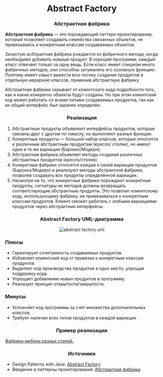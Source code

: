 <h1 align="center">
   Abstract Factory
</h1>
<h3 align="center">
   Абстрактная фабрика
</h3>

**Абстрактная фабрика** — это порождающий паттерн проектирования, который позволяет создавать семейства связанных
объектов, не привязываясь к конкретным классам создаваемых объектов.

Зачастую асбтрактная фабрика рождается из фабричного метода, когда необходимо добавить новыый продукт. В хорошей
программе, каждый класс отвечает только за одну вещь. Если класс имеет слишком много фабричных методов, они способны
затуманить его основную функцию. Поэтому имеет смысл вынести всю логику создания продуктов в отдельную иерархию классов,
применив абстрактную фабрику.

Абстрактная фабрика скрывает от клиентского кода подробности того, как и какие конкретно объекты будут созданы. Но при
этом клиентский код может работать со всеми типами создаваемых продуктов, так как их общий интерфейс был заранее
определён.

<h3 align="center">
   Реализация
</h3>

1. Абстрактные продукты объявляют интерфейсы продуктов, которые связаны друг с другом по смыслу, но выполняют разные
   функции.
2. Конкретные продукты — большой набор классов, которые относятся к различным абстрактным продуктам (кресло/ столик), но
   имеют одни и те же вариации (Барокко/Модерн).
3. Абстрактная фабрика объявляет методы создания различных абстрактных продуктов (кресло/столик).
4. Конкретные фабрики относятся каждая к своей вариации
   продуктов (Барокко/Модерн) и реализуют методы абстрактной фабрики, позволяя создавать все продукты определённой
   вариации.
5. Несмотря на то, что конкретные фабрики порождают конкретные продукты, сигнатуры их методов должны возвращать
   соответствующие абстрактные продукты. Это позволит клиентскому коду, использующему фабрику, не привязываться к
   конкретным классам продуктов. Клиент сможет работать с любыми вариациями продуктов через абстрактные интерфейсы.

<h3 align="center">
   Abstract Factory UML-диаграмма
</h3>

<p align="center">
   <img src=https://github.com/evilpeopletyranny/JavaDesignPatterns/blob/main/src/patterns/creational/abstractfactory/diagram.png alt="abstract factory uml">
</p>

<h3>Плюсы</h3>

- Гарантирует сочетаемость создаваемых продуктов.
- Избавляет клиентский код от привязки к конкретным классам продуктов.
- Выделяет код производства продуктов в одно место, упрощая поддержку кода.
- Упрощает добавление новых продуктов в программу.
- Реализует принцип открытости/закрытости.

<h3>Минусы</h3>

- Усложняет код программы за счёт множества дополнительных классов.
- Требует наличия всех типов продуктов в каждой вариации

<h3 align="center">
   Пример реализации
</h3>

[Фабрики мебели разных стилей.](https://github.com/evilpeopletyranny/JavaDesignPatterns/tree/main/src/patterns/creational/abstractfactory/code)

<h3 align="center">
   Источники
</h3>

- Design Patterns with Java: [Abstract Factory](https://github.com/evilpeopletyranny/JavaDesignPatterns/blob/main/src/patterns/creational/abstractfactory/books/Olaf%20Musch%20EN.pdf)
- Введение в паттерны проектирования: [Абстрактная фабрика](https://github.com/evilpeopletyranny/JavaDesignPatterns/blob/main/src/patterns/creational/abstractfactory/books/Alexander%20Shvets%20RU.pdf)